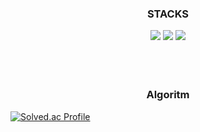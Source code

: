 <div align=center><h3>STACKS</h3></div>

<div align=center> 

  <img src="https://img.shields.io/badge/JavaScript-F7DF1E?style=flat-square&logo=javascript&logoColor=black"/>
  <img src="https://img.shields.io/badge/Typescript-3178C6?style=flat-square&logo=Typescript&logoColor=white"/>
  <img src="https://img.shields.io/badge/React-61DAFB?style=flat-square&logo=React&logoColor=black"/>

</div>
<br><br><br>
<div align=center><h3>Algoritm</h3></div>

<div aligh=center>
  
[![Solved.ac Profile](http://mazassumnida.wtf/api/generate_badge?boj=4538asd)](https://solved.ac/4538asd)<br/>  

</div>


<br><br><br>
